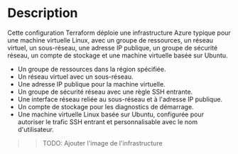 # Description
Cette configuration Terraform déploie une infrastructure Azure typique pour une machine virtuelle Linux, avec un groupe de ressources, un réseau virtuel, un sous-réseau, une adresse IP publique, un groupe de sécurité réseau, un compte de stockage et une machine virtuelle basée sur Ubuntu.

- Un groupe de ressources dans la région spécifiée.
- Un réseau virtuel avec un sous-réseau.
- Une adresse IP publique pour la machine virtuelle.
- Un groupe de sécurité réseau avec une règle SSH entrante.
- Une interface réseau reliée au sous-réseau et à l'adresse IP publique.
- Un compte de stockage pour les diagnostics de démarrage.
- Une machine virtuelle Linux basée sur Ubuntu, configurée pour autoriser le trafic SSH entrant et personnalisable avec le nom d'utilisateur.

>> TODO: Ajouter l'image de l'infrastructure